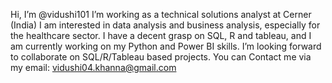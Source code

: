 Hi, I’m @vidushi101
I’m working as a technical solutions analyst at Cerner (India)
I am interested in data analysis and business analysis, especially for the healthcare sector.
I have a decent grasp on SQL, R and  tableau, and I am currently working on my Python and Power BI skills.
I’m looking forward to collaborate on SQL/R/Tableau based projects.
You can Contact me via my email: vidushi04.khanna@gmail.com

<!---
vidushi101/vidushi101 is a ✨ special ✨ repository because its `README.md` (this file) appears on your GitHub profile.
You can click the Preview link to take a look at your changes.
--->

